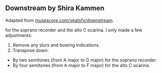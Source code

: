 ## Downstream by Shira Kammen

Adapted from [musescore.com/veatsfx/downstream].

for the soprano recorder and
the alto C ocarina. I only made a few adjustments:

1. Remove any slurs and bowing indications.
2. Transpose down:
  - By two semitones (from A major to G major) for the soprano recorder.
  - By four semitones (from A major to F major) for the alto C ocarina.

[musescore.com/veatsfx/downstream]: https://musescore.com/veatsfx/downstream
